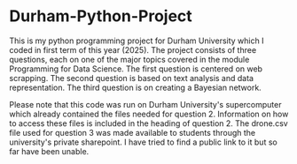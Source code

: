# Durham-Python-Project
This is my python programming project for Durham University which I coded in first term of this year (2025). The project consists of three questions, each on one of the major topics covered in the module Programming for Data Science. The first question is centered on web scrapping. The second question is based on text analysis and data representation. The third question is on creating a Bayesian network. 

Please note that this code was run on Durham University's supercomputer which already contained the files needed for question 2. Information on how to access these files is included in the heading of question 2. The drone.csv file used for question 3 was made available to students through the university's private sharepoint. I have tried to find a public link to it but so far have been unable. 


